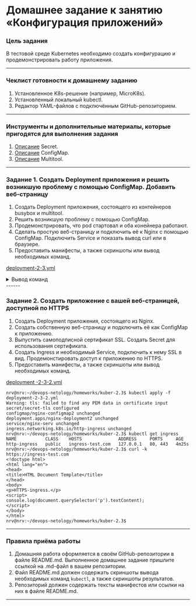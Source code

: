 # Домашнее задание к занятию «Конфигурация приложений»

### Цель задания

В тестовой среде Kubernetes необходимо создать конфигурацию и продемонстрировать работу приложения.

------

### Чеклист готовности к домашнему заданию

1. Установленное K8s-решение (например, MicroK8s).
2. Установленный локальный kubectl.
3. Редактор YAML-файлов с подключённым GitHub-репозиторием.

------

### Инструменты и дополнительные материалы, которые пригодятся для выполнения задания

1. [Описание](https://kubernetes.io/docs/concepts/configuration/secret/) Secret.
2. [Описание](https://kubernetes.io/docs/concepts/configuration/configmap/) ConfigMap.
3. [Описание](https://github.com/wbitt/Network-MultiTool) Multitool.

------

### Задание 1. Создать Deployment приложения и решить возникшую проблему с помощью ConfigMap. Добавить веб-страницу

1. Создать Deployment приложения, состоящего из контейнеров busybox и multitool.
2. Решить возникшую проблему с помощью ConfigMap.
3. Продемонстрировать, что pod стартовал и оба конейнера работают.
4. Сделать простую веб-страницу и подключить её к Nginx с помощью ConfigMap. Подключить Service и показать вывод curl или в браузере.
5. Предоставить манифесты, а также скриншоты или вывод необходимых команд.

[deployment-2-3.yml](deployment-2-3.yml)
<details><summary>Вывод команд</summary>

```shell
nrv@nrv:~/devops-netology/homeworks/kuber-2.3$ kubectl apply -f deployment-2-3.yml
configmap/ports-configmap created
configmap/nginx-configmap created
deployment.apps/nginx-deployment created
service/nginx-serv created
nrv@nrv:~/devops-netology/homeworks/kuber-2.3$ kubectl get po -w
NAME                                READY   STATUS    RESTARTS   AGE
nginx-deployment-57d8df7586-grpls   2/2     Running   0          38s
nrv@nrv:~/devops-netology/homeworks/kuber-2.3$ kubectl get svc
NAME         TYPE        CLUSTER-IP       EXTERNAL-IP   PORT(S)             AGE
kubernetes   ClusterIP   10.152.183.1     <none>        443/TCP             29d
nginx-serv   ClusterIP   10.152.183.154   <none>        3003/TCP,9003/TCP   8m8s
nrv@nrv:~/devops-netology/homeworks/kuber-2.3$ kubectl port-forward -n default svc/nginx-serv 3003:3003 9003:9003
Forwarding from 127.0.0.1:3003 -> 80
Forwarding from [::1]:3003 -> 80
Forwarding from 127.0.0.1:9003 -> 8080
Forwarding from [::1]:9003 -> 8080
Handling connection for 9003
nrv@nrv:~/devops-netology$ curl -S 0.0.0.0:3003
<!doctype html>
<html lang="en">
<head>
<title>HTML Document Template</title>
</head>
<body>
<p>Test page!!!</p>
<script>
console.log(document.querySelector('p').textContent);
</script>
</body>
</html>
nrv@nrv:~/devops-netology$ curl -S 0.0.0.0:9003
WBITT Network MultiTool (with NGINX) - nginx-deployment-57d8df7586-grpls - 10.1.113.55 - HTTP: 8080 , HTTPS: 8443 . (Formerly praqma/network-multitool)
nrv@nrv:~/devops-netology$
```
</details>
------

### Задание 2. Создать приложение с вашей веб-страницей, доступной по HTTPS 

1. Создать Deployment приложения, состоящего из Nginx.
2. Создать собственную веб-страницу и подключить её как ConfigMap к приложению.
3. Выпустить самоподписной сертификат SSL. Создать Secret для использования сертификата.
4. Создать Ingress и необходимый Service, подключить к нему SSL в вид. Продемонстировать доступ к приложению по HTTPS. 
4. Предоставить манифесты, а также скриншоты или вывод необходимых команд.

[deployment -2-3-2.yml](deployment-2-3-2.yml)

```shell
nrv@nrv:~/devops-netology/homeworks/kuber-2.3$ kubectl apply -f deployment-2-3-2.yml
Warning: tls: failed to find any PEM data in certificate input
secret/secret-tls configured
configmap/nginx-configmap2 unchanged
deployment.apps/nginx-deployment2 unchanged
service/nginx-serv unchanged
ingress.networking.k8s.io/http-ingress unchanged
nrv@nrv:~/devops-netology/homeworks/kuber-2.3$ kubectl get ingress
NAME           CLASS    HOSTS              ADDRESS     PORTS     AGE
http-ingress   public   ingress-test.com   127.0.0.1   80, 443   4m25s
nrv@nrv:~/devops-netology/homeworks/kuber-2.3$ curl -k https://ingress-test.com
<!doctype html>
<html lang="en">
<head>
<title>HTML Document Template</title>
</head>
<body>
<p>HTTPS-ingress.</p>
<script>
console.log(document.querySelector('p').textContent);
</script>
</body>
</html>
nrv@nrv:~/devops-netology/homeworks/kuber-2.3$
```

------

### Правила приёма работы

1. Домашняя работа оформляется в своём GitHub-репозитории в файле README.md. Выполненное домашнее задание пришлите ссылкой на .md-файл в вашем репозитории.
2. Файл README.md должен содержать скриншоты вывода необходимых команд `kubectl`, а также скриншоты результатов.
3. Репозиторий должен содержать тексты манифестов или ссылки на них в файле README.md.

------
